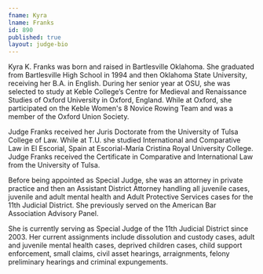 ```yaml
---
fname: Kyra
lname: Franks
id: 890
published: true
layout: judge-bio
---
```


Kyra K. Franks was born and raised in Bartlesville Oklahoma.  She graduated from Bartlesville High School in 1994 and then Oklahoma State University, receiving her B.A. in English.  During her senior year at OSU, she was selected to study at Keble College’s Centre for Medieval and Renaissance Studies of Oxford University in Oxford, England.  While at Oxford, she participated on the Keble Women's 8 Novice Rowing Team and was a member of the Oxford Union Society.

Judge Franks received her Juris Doctorate from the University of Tulsa College of Law.  While at T.U. she studied International and Comparative Law in El Escorial, Spain at Escorial-María Cristina Royal University College.  Judge Franks received the Certificate in Comparative and International Law from the University of Tulsa.

Before being appointed as Special Judge, she was an attorney in private practice and then an Assistant District Attorney handling all juvenile cases, juvenile and adult mental health and Adult Protective Services cases for the 11th Judicial District.  She previously served on the American Bar Association Advisory Panel.

She is currently serving as Special Judge of the 11th Judicial District since 2003.  Her current assignments include dissolution and custody cases, adult and juvenile mental health cases, deprived children cases, child support enforcement, small claims, civil asset hearings, arraignments, felony preliminary hearings and criminal expungements.

